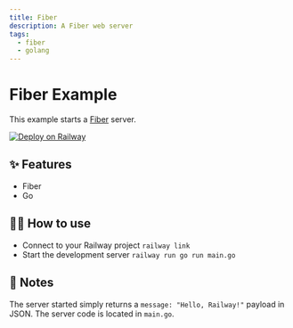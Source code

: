 ```yaml
---
title: Fiber
description: A Fiber web server
tags:
  - fiber
  - golang
---
```


# Fiber Example

This example starts a [Fiber](https://gofiber.io/) server.

[![Deploy on Railway](https://railway.app/button.svg)](https://railway.app/new/template/7di0JR)

## ✨ Features

- Fiber
- Go

## 💁‍♀️ How to use

- Connect to your Railway project `railway link`
- Start the development server `railway run go run main.go`

## 📝 Notes

The server started simply returns a `message: "Hello, Railway!"` payload in JSON. The server code is located in `main.go`.